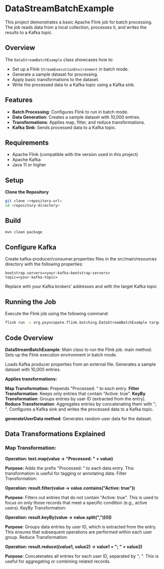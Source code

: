 # DataStreamBatchExample

This project demonstrates a basic Apache Flink job for batch processing. The job reads data from a local collection, processes it, and writes the results to a Kafka topic.

## Overview

The `DataStreamBatchExample` class showcases how to:
- Set up a Flink `StreamExecutionEnvironment` in batch mode.
- Generate a sample dataset for processing.
- Apply basic transformations to the dataset.
- Write the processed data to a Kafka topic using a Kafka sink.

## Features

- **Batch Processing**: Configures Flink to run in batch mode.
- **Data Generation**: Creates a sample dataset with 10,000 entries.
- **Transformations**: Applies map, filter, and reduce transformations.
- **Kafka Sink**: Sends processed data to a Kafka topic.

## Requirements

- Apache Flink (compatible with the version used in this project)
- Apache Kafka
- Java 11 or higher

## Setup

**Clone the Repository**

   ```bash
   git clone <repository-url>
   cd <repository-directory>
   ```

## Build

```bash
mvn clean package
```
## Configure Kafka

Create  kafka-producer/consumer.properties files in the src/main/resources directory with the following properties:
``` properties
bootstrap.servers=<your-kafka-bootstrap-servers>
topic=<your-kafka-topic>
```
Replace <your-kafka-bootstrap-servers> with your Kafka brokers' addresses and <your-kafka-topic> with the target Kafka topic

## Running the Job

Execute the Flink job using the following command:
```bash
flink run -c org.psyncopate.flink.batching.DataStreamBatchExample target/flink-tutorial-1.1-<version>.jar

```
## Code Overview

**DataStreamBatchExample**: Main class to run the Flink job.
main method:
Sets up the Flink execution environment in batch mode.

Loads Kafka producer properties from an external file.
Generates a sample dataset with 10,000 entries.

**Applies transformations:**

**Map Transformation:** Prepends "Processed: " to each entry.
**Filter Transformation**: Keeps only entries that contain "Active: true".
**KeyBy Transformation**: Groups entries by user ID (extracted from the entry).
**Reduce Transformation**: Aggregates entries by concatenating them with "; ".
Configures a Kafka sink and writes the processed data to a Kafka topic.

**generateUserData method**: Generates random user data for the dataset.

## Data Transformations Explained
### Map Transformation:

**Operation: text.map(value -> "Processed: " + value)**

**Purpose:** Adds the prefix "Processed: " to each data entry. This transformation is useful for tagging or annotating data.
Filter Transformation:

**Operation: result.filter(value -> value.contains("Active: true"))**

**Purpose**: Filters out entries that do not contain "Active: true". This is used to focus on only those records that meet a specific condition (e.g., active users).
KeyBy Transformation:

**Operation: result.keyBy(value -> value.split(",")[0])**

**Purpose**: Groups data entries by user ID, which is extracted from the entry. This ensures that subsequent operations are performed within each user group.
Reduce Transformation:

**Operation: result.reduce((value1, value2) -> value1 + "; " + value2)**

**Purpose**: Concatenates all entries for each user ID, separated by "; ". This is useful for aggregating or combining related records.
```

